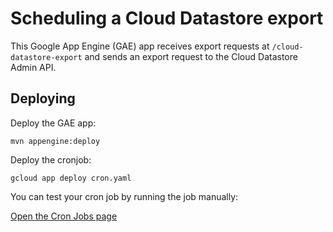 # Scheduling a Cloud Datastore export

This Google App Engine (GAE) app receives export requests at `/cloud-datastore-export` and
sends an export request to the Cloud Datastore Admin API.

## Deploying

Deploy the GAE app:

    mvn appengine:deploy

Deploy the cronjob:

    gcloud app deploy cron.yaml

You can test your cron job by running the job manually:

<a href="https://console.cloud.google.com/appengine/cronjobs">Open the Cron Jobs page</a>